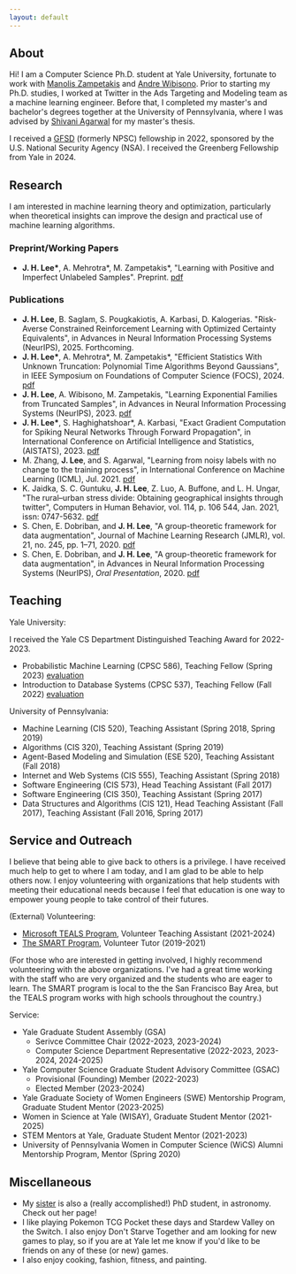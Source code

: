 ```yaml
---
layout: default
---
```


## About

Hi! I am a Computer Science Ph.D. student at Yale University, fortunate to work with [Manolis Zampetakis](https://mzampet.com) and [Andre Wibisono](https://www.cs.yale.edu/homes/wibisono/). Prior to starting my Ph.D. studies, I worked at Twitter in the Ads Targeting and Modeling team as a machine learning engineer. Before that, I completed my master's and bachelor's degrees together at the University of Pennsylvania, where I was advised by [Shivani Agarwal](https://scholar.google.com/citations?user=Q4ErnU4AAAAJ&hl=en) for my master's thesis.

I received a [GFSD](https://stemfellowships.org) (formerly NPSC) fellowship in 2022, sponsored by the U.S. National Security Agency (NSA). I received the Greenberg Fellowship from Yale in 2024.


## Research

I am interested in machine learning theory and optimization, particularly when theoretical insights can improve the design and practical use of machine learning algorithms. 

### Preprint/Working Papers
* **J. H. Lee\***, A. Mehrotra\*, M. Zampetakis\*, "Learning with Positive and Imperfect Unlabeled Samples". Preprint. [pdf](https://arxiv.org/pdf/2504.10428)

### Publications

* **J. H. Lee**, B. Saglam, S. Pougkakiotis, A. Karbasi, D. Kalogerias. "Risk-Averse Constrained Reinforcement Learning with Optimized Certainty Equivalents", in Advances in Neural Information Processing Systems (NeurIPS), 2025. Forthcoming.
* **J. H. Lee\***, A. Mehrotra\*, M. Zampetakis\*, "Efficient Statistics With Unknown Truncation: Polynomial Time Algorithms Beyond Gaussians", in IEEE Symposium on Foundations of Computer Science (FOCS), 2024. [pdf](https://arxiv.org/pdf/2410.01656)
* **J. H. Lee**, A. Wibisono, M. Zampetakis, "Learning Exponential Families from Truncated Samples", in Advances in Neural Information Processing Systems (NeurIPS), 2023. [pdf](https://openreview.net/pdf?id=PxcWJqO3qj)
* **J. H. Lee\***, S. Haghighatshoar\*, A. Karbasi, "Exact Gradient Computation for Spiking Neural Networks Through Forward Propagation", in International Conference on Artificial Intelligence and Statistics, (AISTATS), 2023. [pdf](https://arxiv.org/pdf/2210.15415.pdf)
* M. Zhang, **J. Lee**, and S. Agarwal, "Learning from noisy labels with no change to the training process",
in International Conference on Machine Learning (ICML), Jul. 2021. [pdf](http://proceedings.mlr.press/v139/zhang21k/zhang21k.pdf)
* K. Jaidka, S. C. Guntuku, **J. H. Lee**, Z. Luo, A. Buffone, and L. H. Ungar, "The rural–urban stress
divide: Obtaining geographical insights through twitter", Computers in Human Behavior, vol. 114,
p. 106 544, Jan. 2021, issn: 0747-5632. [pdf](http://wwbp.org/papers/chb-2020.pdf)
* S. Chen, E. Dobriban, and **J. H. Lee**, "A group-theoretic framework for data augmentation", Journal of
Machine Learning Research (JMLR), vol. 21, no. 245, pp. 1–71, 2020. [pdf](https://arxiv.org/abs/1907.10905)
* S. Chen, E. Dobriban, and **J. H. Lee**, "A group-theoretic framework for data augmentation", in Advances in
Neural Information Processing Systems (NeurIPS), _Oral Presentation_, 2020. [pdf](https://papers.nips.cc/paper/2020/file/f4573fc71c731d5c362f0d7860945b88-Paper.pdf)

       


## Teaching
Yale University:

I received the Yale CS Department Distinguished Teaching Award for 2022-2023.
- Probabilistic Machine Learning (CPSC 586), Teaching Fellow (Spring 2023) [evaluation](/assets/docs/Evals_10-11.pdf)
- Introduction to Database Systems (CPSC 537), Teaching Fellow (Fall 2022) [evaluation](/assets/docs/Evals_22-23.pdf)

University of Pennsylvania:
- Machine Learning (CIS 520), Teaching Assistant (Spring 2018, Spring 2019)
- Algorithms (CIS 320), Teaching Assistant (Spring 2019)
- Agent-Based Modeling and Simulation (ESE 520), Teaching Assistant (Fall 2018)
- Internet and Web Systems (CIS 555), Teaching Assistant (Spring 2018)
- Software Engineering (CIS 573), Head Teaching Assistant (Fall 2017)
- Software Engineering (CIS 350), Teaching Assistant (Spring 2017)
- Data Structures and Algorithms (CIS 121), Head Teaching Assistant (Fall 2017), Teaching Assistant (Fall 2016, Spring 2017)


## Service and Outreach
I believe that being able to give back to others is a privilege. I have received much help to get to where I am today, and I am glad to be able to help others now. I enjoy volunteering with organizations that help students with meeting their educational needs because I feel that education is one way to empower young people to take control of their futures.

(External) Volunteering:
- [Microsoft TEALS Program](https://www.microsoft.com/en-us/teals), Volunteer Teaching Assistant (2021-2024)
- [The SMART Program](https://thesmartprogram.org), Volunteer Tutor (2019-2021)

(For those who are interested in getting involved, I highly recommend volunteering with the above organizations. I've had a great time working with the staff who are very organized and the students who are eager to learn. The SMART program is local to the the San Francisco Bay Area, but the TEALS program works with high schools throughout the country.)

Service:
- Yale Graduate Student Assembly (GSA)
    - Serivce Committee Chair (2022-2023, 2023-2024)
    - Computer Science Department Representative (2022-2023, 2023-2024, 2024-2025)
- Yale Computer Science Graduate Student Advisory Committee (GSAC)
    - Provisional (Founding) Member (2022-2023)
    - Elected Member (2023-2024)
- Yale Graduate Society of Women Engineers (SWE) Mentorship Program, Graduate Student Mentor (2023-2025)
- Women in Science at Yale (WISAY), Graduate Student Mentor (2021-2025)
- STEM Mentors at Yale, Graduate Student Mentor (2021-2023)
- University of Pennsylvania Women in Computer Science (WiCS) Alumni Mentorship Program, Mentor (Spring 2020)


## Miscellaneous
- My [sister](https://renaalee.github.io) is also a (really accomplished!) PhD student, in astronomy. Check out her page!
- I like playing Pokemon TCG Pocket these days and Stardew Valley on the Switch. I also enjoy Don't Starve Together and am looking for new games to play, so if you are at Yale let me know if you'd like to be friends on any of these (or new) games.
- I also enjoy cooking, fashion, fitness, and painting.
